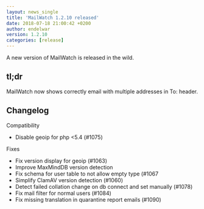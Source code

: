 ```yaml
---
layout: news_single
title: 'MailWatch 1.2.10 released'
date: 2018-07-18 21:00:42 +0200
author: endelwar
version: 1.2.10
categories: [release]
---
```


A new version of MailWatch is released in the wild.

## tl;dr
MailWatch now shows correctly email with multiple addresses in To: header.

## Changelog

Compatibility
- Disable geoip for php <5.4 (#1075)

Fixes
- Fix version display for geoip (#1063)
- Improve MaxMindDB version detection
- Fix schema for user table to not allow empty type (#1067
- Simplify ClamAV version detection (#1060)
- Detect failed collation change on db connect and set manually (#1078)
- Fix mail filter for normal users (#1084)
- Fix missing translation in quarantine report emails (#1090)